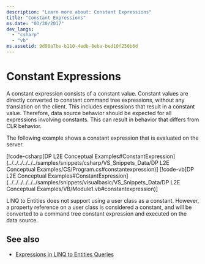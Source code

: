 ```yaml
---
description: "Learn more about: Constant Expressions"
title: "Constant Expressions"
ms.date: "03/30/2017"
dev_langs: 
  - "csharp"
  - "vb"
ms.assetid: 9d98a7be-b110-4edb-8eba-bed10f250b6d
---
```

# Constant Expressions

A constant expression consists of a constant value. Constant values are directly converted to constant command tree expressions, without any translation on the client. This includes expressions that result in a constant value. Therefore, data source behavior should be expected for all expressions involving constants. This can result in behavior that differs from CLR behavior.  
  
 The following example shows a constant expression that is evaluated on the server.  
  
 [!code-csharp[DP L2E Conceptual Examples#ConstantExpression](../../../../../../samples/snippets/csharp/VS_Snippets_Data/DP L2E Conceptual Examples/CS/Program.cs#constantexpression)]
 [!code-vb[DP L2E Conceptual Examples#ConstantExpression](../../../../../../samples/snippets/visualbasic/VS_Snippets_Data/DP L2E Conceptual Examples/VB/Module1.vb#constantexpression)]  
  
 LINQ to Entities does not support using a user class as a constant. However, a property reference on a user class is considered a constant, and will be converted to a command tree constant expression and executed on the data source.  
  
## See also

- [Expressions in LINQ to Entities Queries](expressions-in-linq-to-entities-queries.md)
